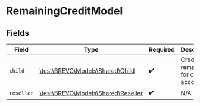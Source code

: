 # RemainingCreditModel


## Fields

| Field                                                                 | Type                                                                  | Required                                                              | Description                                                           |
| --------------------------------------------------------------------- | --------------------------------------------------------------------- | --------------------------------------------------------------------- | --------------------------------------------------------------------- |
| `child`                                                               | [\test\BREVO\Models\Shared\Child](../../models/shared/Child.md)       | :heavy_check_mark:                                                    | Credits remaining for child account                                   |
| `reseller`                                                            | [\test\BREVO\Models\Shared\Reseller](../../models/shared/Reseller.md) | :heavy_check_mark:                                                    | N/A                                                                   |